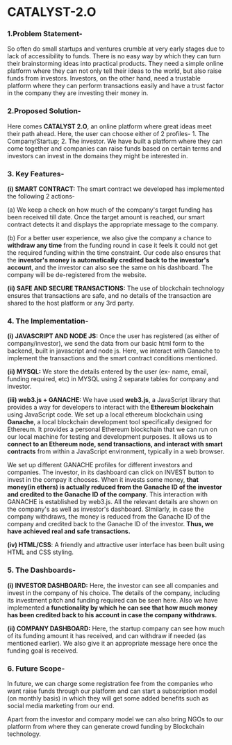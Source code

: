 # CATALYST-2.O
### **1.Problem Statement-**
So often do small startups and ventures crumble at very early stages due to lack of accessibility to funds. There is no easy way by which they can turn their brainstorming ideas into practical products. They need a simple online platform where they can not only tell their ideas to the world, but also raise funds from investors. Investors, on the other hand, need a trustable platform where they can perform transactions easily and have a trust factor in the company they are investing their money in.

### **2.Proposed Solution-**
Here comes **CATALYST 2.O**, an online platform where great ideas meet their path ahead. Here, the user can choose either of 2 profiles- 1. The Company/Startup; 2. The investor. We have built a platform where they can come together and companies can raise funds based on certain terms and investors can invest in the domains they might be interested in.

### **3. Key Features-**
**(i) SMART CONTRACT:** 
The smart contract we developed has implemented the following 2 actions- 

(a) We keep a check on how much of the company's target funding has been received till date. Once the target amount is reached, our smart contract detects it and displays the appropriate message to the company.

(b) For a better user experience, we also give the company a chance to **withdraw any time** from the funding round in case it feels it could not get the required funding within the time constraint. Our code also ensures that the **investor's money is automatically credited back to the investor's account**, and the investor can also see the same on his dashboard. The company will be de-registered from the website.

**(ii) SAFE AND SECURE TRANSACTIONS:** The use of blockchain technology ensures that transactions are safe, and no details of the transaction are shared to the host platform or any 3rd party.

### **4. The Implementation-**
**(i) JAVASCRIPT AND NODE JS:** Once the user has registered (as either of company/investor), we send the data from our basic html form to the backend, built in javascript and node js. Here, we interact with Ganache to implement the transactions and the smart contract conditions mentioned.

**(ii) MYSQL:** We store the details entered by the user (ex- name, email, funding required, etc) in MYSQL using 2 separate tables for company and investor.

**(iii) web3.js + GANACHE:** We have used **web3.js**, a JavaScript library that provides a way for developers to interact with the **Ethereum blockchain** using JavaScript code. We set up a local ethereum blockchain using **Ganache**, a local blockchain development tool specifically designed for Ethereum. It provides a personal Ethereum blockchain that we can run on our local machine for testing and development purposes. It allows us to **connect to an Ethereum node, send transactions, and interact with smart contracts** from within a JavaScript environment, typically in a web browser.

We set up different GANACHE profiles for different investors and companies. The investor, in its dashboard can click on INVEST button to invest in the compay it chooses. When it invests some money, **that money(in ethers) is actually reduced from the Ganache ID of the investor and credited to the Ganache ID of the company.** This interaction with GANACHE is established by web3.js. All the relevant details are shown on the company's as well as investor's dashboard. SImilarly, in case the company withdraws, the money is reduced from the Ganache ID of the company and credited back to the Ganache ID of the investor. **Thus, we have achieved real and safe transactions.**

**(iv) HTML/CSS**: A friendly and attractive user interface has been built using HTML and CSS styling.

### **5. The Dashboards-**
**(i) INVESTOR DASHBOARD:** Here, the investor can see all companies and invest in the company of his choice. The details of the company, including its investment pitch and funding required can be seen here. Also we have implemented **a functionality by which he can see that how much money has been credited back to his account in case the company withdraws.**

**(ii) COMPANY DASHBOARD:** Here, the startup company can see how much of its funding amount it has received, and can withdraw if needed (as mentioned earlier). We also give it an appropriate message here once the funding goal is received.

### **6. Future Scope-**
In future, we can charge some registration fee from the companies who want raise funds through our platform and can start a subscription model (on monthly basis) in which they will get some added benefits such as social media marketing from our end.

Apart from the investor and company model we can also bring NGOs to our platform from where they can generate crowd funding by Blockchain technology.





